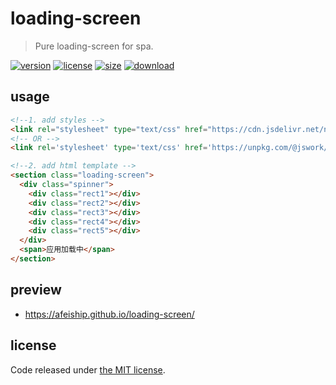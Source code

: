 # loading-screen
> Pure loading-screen for spa.

[![version][version-image]][version-url]
[![license][license-image]][license-url]
[![size][size-image]][size-url]
[![download][download-image]][download-url]

## usage
```html
<!--1. add styles -->
<link rel="stylesheet" type="text/css" href="https://cdn.jsdelivr.net/npm/@jswork/loading-screen/dist/index.css"/>
<!-- OR -->
<link rel='stylesheet' type='text/css' href='https://unpkg.com/@jswork/loading-screen/dist/index.css' />

<!--2. add html template -->
<section class="loading-screen">
  <div class="spinner">
    <div class="rect1"></div>
    <div class="rect2"></div>
    <div class="rect3"></div>
    <div class="rect4"></div>
    <div class="rect5"></div>
  </div>
  <span>应用加载中</span>
</section>
```

## preview
- https://afeiship.github.io/loading-screen/

## license
Code released under [the MIT license](https://github.com/afeiship/loading-screen/blob/master/LICENSE.txt).

[version-image]: https://img.shields.io/npm/v/@jswork/loading-screen
[version-url]: https://npmjs.org/package/@jswork/loading-screen

[license-image]: https://img.shields.io/npm/l/@jswork/loading-screen
[license-url]: https://github.com/afeiship/loading-screen/blob/master/LICENSE.txt

[size-image]: https://img.shields.io/bundlephobia/minzip/@jswork/loading-screen
[size-url]: https://github.com/afeiship/loading-screen/blob/master/dist/loading-screen.min.js

[download-image]: https://img.shields.io/npm/dm/@jswork/loading-screen
[download-url]: https://www.npmjs.com/package/@jswork/loading-screen
